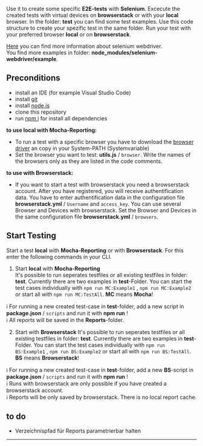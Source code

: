 Use it to create some specific **E2E-tests** with **Selenium**. Excecute the created tests with virtual devices on **browserstack** or with your **local** browser. In the folder: **test** you can find some test examples. Use this code structure to create your spezific test in the same folder. Run your test with your preferred browser **local** or on **browserstack**.

[Here](https://www.selenium.dev/documentation/webdriver/) you can find more information about selenium webdriver.<br>
You find more examples in folder: **node_modules/selenium-webdriver/example**.

## Preconditions

* install an IDE (for example Visual Studio Code)
* install [git](https://git-scm.com/downloads)
* install [node.js](https://nodejs.org/de/download/)
* clone this repository
* run [npm i]() for install all dependencies

**to use local with Mocha-Reporting:**

* To run a test with a specific browser you have to download the [browser driver](https://www.npmjs.com/package/selenium-webdriver) an copy in your System-PATH (Systemvariable)
* Set the browser you want to test: **utils.js** / `browser`. Write the names of the browsers only as they are listed in the code comments.

**to use with Browserstack:**

* If you want to start a test with browserstack you need a browserstack account. After you have registered, you will receive authentification data. You have to enter authentification data in the configuration file **browserstack.yml** / `Username` and `access_key`. You can use several Browser and Devices with browserstack. Set the Browser and Devices in the same configuration file **browserstack.yml** / `browsers`.

## Start Testing

Start a test **local** with **Mocha-Reporting** or with **Browserstack**. For this enter the following commands in your CLI.

1. Start **local** with **Mocha-Reporting** <br>
It's possible to run seperates testfiles or all existing testfiles in folder: **test**. Currently there are two examples in **test**-Folder. You can start the test cases individually with `npm run MC:Example1` , `npm run MC:Example2` or start all with `npm run MC:TestAll`. **MC** means **Mocha**!

:information_source: For running a new created test-case in **test**-folder, add a new script in **package.json** / `scripts` and run it with **npm run** ! <br>
:information_source: All reports will be saved in the **Reports**-folder.

2. Start with **Browserstack**
It's possible to run seperates testfiles or all existing testfiles in folder: **test**. Currently there are two examples in **test**-Folder. You can start the test cases individually with `npm run BS:Example1` , `npm run BS:Example2` or start all with `npm run BS:TestAll`. **BS** means **Browserstack**!

:information_source: For running a new created test-case in **test**-folder, add a new **BS**-script in **package.json** / `scripts` and run it with **npm run** ! <br>
:information_source: Runs with browserstack are only possible if you have created a browserstack account. <br>
:information_source: Reports will be only saved by browserstack. There is no local report cache.

## to do

* Verzeichnispfad für Reports parametrierbar halten

---